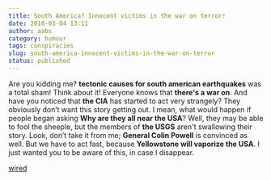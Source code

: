 ```yaml
---
title: South America? Innocent victims in the war on terror!
date: 2010-03-04 13:11
author: aabs
category: humour
tags: conspiracies
slug: south-america-innocent-victims-in-the-war-on-terror
status: published
---
```


Are you kidding me? **tectonic causes for south american earthquakes** was a total sham! Think about it! Everyone knows that **there's a war on**. And have you noticed that **the CIA** has started to act very strangely? They obviously don’t want this story getting out. I mean, what would happen if people began asking **Why are they all near the USA**? Well, they may be able to fool the sheeple, but the members of **the USGS** aren't swallowing their story. Look, don’t take it from me; **General Colin Powell** is convinced as well. But we have to act fast, because **Yellowstone will vaporize the USA**. I just wanted you to be aware of this, in case I disappear.

[wired](http://www.wired.com/magazine/2010/02/pl_print_conspiracy?utm_source=feedburner&utm_medium=feed&utm_campaign=Feed:+wired/index+(Wired:+Index+3+(Top+Stories+2))&utm_content=Google+Reader)
